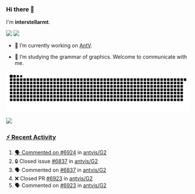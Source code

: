 ### Hi there 👋

I'm **interstellarmt**.

[![](https://img.shields.io/endpoint?url=https://awards.antv.vision/interstellarmt-g2-contributor.json)](https://github.com/antvis/g2)
[![](https://img.shields.io/endpoint?url=https://awards.antv.vision/interstellarmt-gpt-vis-contributor.json)](https://github.com/antvis/gpt-vis)

- 🔭 I’m currently working on [AntV](https://github.com/antvis).

- 📖 I’m studying the grammar of graphics. Welcome to communicate with me.

![](https://raw.githubusercontent.com/interstellarmt/interstellarmt/refs/heads/output/github-contribution-grid-snake.svg)
<div>
  <a href="https://github.com/interstellarmt">
  <img height="180em" src="https://github-readme-stats-eight-theta.vercel.app/api?username=interstellarmt&show_icons=true&include_all_commits=true&count_private=true&theme=tokyonight"/>
</div>
    
### :zap: Recent Activity

<!--START_SECTION:activity-->
1. 🗣 Commented on [#6924](https://github.com/antvis/G2/pull/6924#issuecomment-2908412132) in [antvis/G2](https://github.com/antvis/G2)
2. 🔒 Closed issue [#6837](https://github.com/antvis/G2/issues/6837) in [antvis/G2](https://github.com/antvis/G2)
3. 🗣 Commented on [#6837](https://github.com/antvis/G2/issues/6837#issuecomment-2903669261) in [antvis/G2](https://github.com/antvis/G2)
4. ❌ Closed PR [#6923](https://github.com/antvis/G2/pull/6923) in [antvis/G2](https://github.com/antvis/G2)
5. 🗣 Commented on [#6923](https://github.com/antvis/G2/pull/6923#issuecomment-2903608418) in [antvis/G2](https://github.com/antvis/G2)
<!--END_SECTION:activity-->

